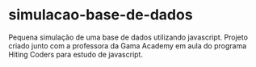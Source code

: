 # simulacao-base-de-dados
Pequena simulação de uma base de dados utilizando javascript. Projeto criado junto com a professora da Gama Academy em aula do programa Hiting Coders para estudo de javascript.
